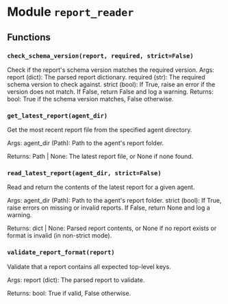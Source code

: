 # Module `report_reader`

## Functions

### `check_schema_version(report, required, strict=False)`

Check if the report's schema version matches the required version.
Args:
    report (dict): The parsed report dictionary.
    required (str): The required schema version to check against.
    strict (bool): If True, raise an error if the version does not match.
                   If False, return False and log a warning.
Returns:
    bool: True if the schema version matches, False otherwise.

### `get_latest_report(agent_dir)`

Get the most recent report file from the specified agent directory.

Args:
    agent_dir (Path): Path to the agent's report folder.

Returns:
    Path | None: The latest report file, or None if none found.

### `read_latest_report(agent_dir, strict=False)`

Read and return the contents of the latest report for a given agent.

Args:
    agent_dir (Path): Path to the agent's report folder.
    strict (bool): If True, raise errors on missing or invalid reports.
                   If False, return None and log a warning.

Returns:
    dict | None: Parsed report contents, or None if no report exists or format is invalid (in non-strict mode).

### `validate_report_format(report)`

Validate that a report contains all expected top-level keys.

Args:
    report (dict): The parsed report to validate.

Returns:
    bool: True if valid, False otherwise.
